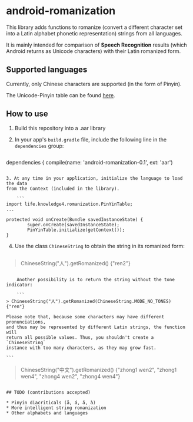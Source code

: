 # android-romanization

This library adds functions to romanize (convert a different character set into
a Latin alphabet phonetic representation) strings from all languages.

It is mainly intended for comparison of **Speech Recognition** results (which
Android returns as Unicode characters) with their Latin romanized form.

## Supported languages

Currently, only Chinese characters are supported (in the form of Pinyin).

The Unicode-Pinyin table can be found [here](ftp://ftp.cuhk.hk/pub/chinese/ifcss/software/data/Uni2Pinyin.gz).

## How to use

1. Build this repository into a .aar library
2. In your app's `build.gradle` file, include the following line in the
`dependencies` group:

    ```
dependencies {
        compile(name: 'android-romanization-0.1', ext: 'aar')
```

3. At any time in your application, initialize the language to load the data
from the Context (included in the library).

    ```
import life.knowledge4.romanization.PinYinTable;
...

protected void onCreate(Bundle savedInstanceState) {
        super.onCreate(savedInstanceState);
        PinYinTable.initialize(getContext());
}
```   

4. Use the class `ChineseString` to obtain the string in its romanized form:

    ```
> ChineseString("人").getRomanized()
{"ren2"}
```

    Another possibility is to return the string without the tone indicator:

    ```
> ChineseString("人").getRomanized(ChineseString.MODE_NO_TONES)
{"ren"}
```

    Please note that, because some characters may have different pronunciations,
    and thus may be represented by different Latin strings, the function will
    return all possible values. Thus, you shouldn't create a `ChineseString`
    instance with too many characters, as they may grow fast.

    ```
> ChineseString("中文").getRomanized()
{"zhong1 wen2",
 "zhong1 wen4",
 "zhong4 wen2",
 "zhong4 wen4"}
```

## TODO (contributions accepted)

* Pinyin diacriticals (ā, á, ǎ, à)
* More intelligent string romanization
* Other alphabets and languages
